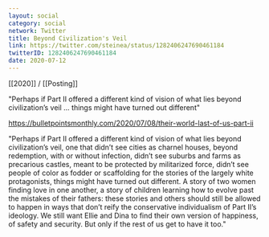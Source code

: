 ```yaml
---
layout: social
category: social
network: Twitter
title: Beyond Civilization's Veil
link: https://twitter.com/steinea/status/1282406247690461184
twitterID: 1282406247690461184
date: 2020-07-12
---
```


[[2020]] / [[Posting]]

"Perhaps if Part II offered a different kind of vision of what lies beyond civilization’s veil ... things might have turned out different"

<https://bulletpointsmonthly.com/2020/07/08/their-world-last-of-us-part-ii>

"Perhaps if Part II offered a different kind of vision of what lies beyond civilization’s veil, one that didn’t see cities as charnel houses, beyond redemption, with or without infection, didn’t see suburbs and farms as precarious castles, meant to be protected by militarized force, didn’t see people of color as fodder or scaffolding for the stories of the largely white protagonists, things might have turned out different. A story of two women finding love in one another, a story of children learning how to evolve past the mistakes of their fathers: these stories and others should still be allowed to happen in ways that don’t reify the conservative individualism of Part II’s ideology. We still want Ellie and Dina to find their own version of happiness, of safety and security. But only if the rest of us get to have it too."
